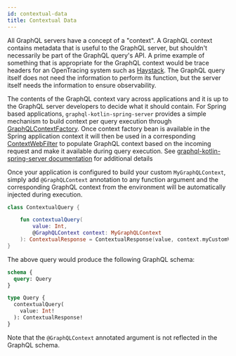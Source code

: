 ```yaml
---
id: contextual-data
title: Contextual Data
---
```


All GraphQL servers have a concept of a "context". A GraphQL context contains metadata that is useful to the GraphQL
server, but shouldn't necessarily be part of the GraphQL query's API. A prime example of something that is appropriate
for the GraphQL context would be trace headers for an OpenTracing system such as
[Haystack](https://expediadotcom.github.io/haystack). The GraphQL query itself does not need the information to perform
its function, but the server itself needs the information to ensure observability.

The contents of the GraphQL context vary across applications and it is up to the GraphQL server developers to decide
what it should contain. For Spring based applications, `graphql-kotlin-spring-server` provides a simple mechanism to
build context per query execution through
[GraphQLContextFactory](https://github.com/ExpediaGroup/graphql-kotlin/blob/master/graphql-kotlin-spring-server/src/main/kotlin/com/expediagroup/graphql/spring/execution/GraphQLContextFactory.kt).
Once context factory bean is available in the Spring application context it will then be used in a corresponding
[ContextWebFilter](https://github.com/ExpediaGroup/graphql-kotlin/blob/master/graphql-kotlin-spring-server/src/main/kotlin/com/expediagroup/graphql/spring/execution/ContextWebFilter.kt)
to populate GraphQL context based on the incoming request and make it available during query execution. See [graphql-kotlin-spring-server documentation](../spring-server/spring-graphql-context)
for additional details

Once your application is configured to build your custom `MyGraphQLContext`, simply add `@GraphQLContext` annotation to
any function argument and the corresponding GraphQL context from the environment will be automatically injected during
execution.

```kotlin
class ContextualQuery {

    fun contextualQuery(
        value: Int,
        @GraphQLContext context: MyGraphQLContext
    ): ContextualResponse = ContextualResponse(value, context.myCustomValue)
}
```

The above query would produce the following GraphQL schema:

```graphql
schema {
  query: Query
}

type Query {
  contextualQuery(
    value: Int!
  ): ContextualResponse!
}
```

Note that the `@GraphQLContext` annotated argument is not reflected in the GraphQL schema.
